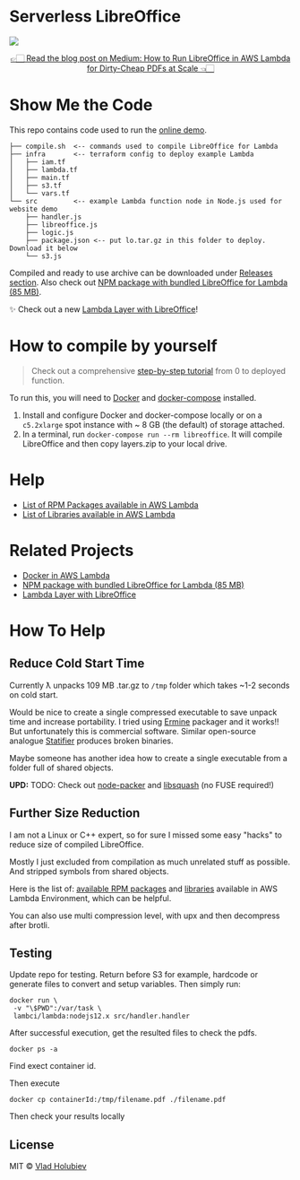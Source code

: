 # Serverless LibreOffice

[![](https://cdn-images-1.medium.com/max/1600/1*4q_I8VM6Gtmtw6TAjORylA.png)](https://vladholubiev.com/serverless-libreoffice)

<p align="center">
  <a href="https://medium.com/@vladholubiev/how-to-run-libreoffice-in-aws-lambda-for-dirty-cheap-pdfs-at-scale-b2c6b3d069b4">
    👉🏻 Read the blog post on Medium: How to Run LibreOffice in AWS Lambda for Dirty-Cheap PDFs at Scale 👈🏻
  </a>
</p>

# Show Me the Code

This repo contains code used to run the [online demo](https://vladholubiev.com/serverless-libreoffice).

```
├── compile.sh  <-- commands used to compile LibreOffice for Lambda
├── infra       <-- terraform config to deploy example Lambda
│   ├── iam.tf
│   ├── lambda.tf
│   ├── main.tf
│   ├── s3.tf
│   └── vars.tf
└── src         <-- example Lambda function node in Node.js used for website demo
    ├── handler.js
    ├── libreoffice.js
    ├── logic.js
    ├── package.json <-- put lo.tar.gz in this folder to deploy. Download it below
    └── s3.js
```

Compiled and ready to use archive can be downloaded under [Releases section](https://github.com/vladgolubev/serverless-libreoffice/releases). Also check out [NPM package with bundled LibreOffice for Lambda (85 MB)](https://github.com/shelfio/aws-lambda-libreoffice).

✨ Check out a new [Lambda Layer with LibreOffice](https://github.com/shelfio/libreoffice-lambda-layer)!

# How to compile by yourself

> Check out a comprehensive [step-by-step tutorial](STEP_BY_STEP.md) from 0 to deployed function.

To run this, you will need to [Docker](https://docs.docker.com/install/) and [docker-compose](https://docs.docker.com/compose/install/) installed.

1. Install and configure Docker and docker-compose locally or on a `c5.2xlarge` spot instance with ~ 8 GB (the default) of storage attached.
1. In a terminal, run `docker-compose run --rm libreoffice`. It will compile LibreOffice and then copy layers.zip to your local drive.

# Help

- [List of RPM Packages available in AWS Lambda](https://gist.github.com/vladgolubev/1dac4ed47a5febf110c668074c6b671c)
- [List of Libraries available in AWS Lambda](https://gist.github.com/vladgolubev/439559fc7597a4fb51eaa9e97b72f319)

# Related Projects

- [Docker in AWS Lambda](https://github.com/vladgolubev/docker-in-aws-lambda)
- [NPM package with bundled LibreOffice for Lambda (85 MB)](https://github.com/shelfio/aws-lambda-libreoffice)
- [Lambda Layer with LibreOffice](https://github.com/shelfio/libreoffice-lambda-layer)

# How To Help

## Reduce Cold Start Time

Currently ƛ unpacks 109 MB .tar.gz to `/tmp` folder which takes ~1-2 seconds on cold start.

Would be nice to create a single compressed executable to save unpack time and increase portability.
I tried using [Ermine](http://www.magicermine.com/) packager and it works!!
But unfortunately this is commercial software.
Similar open-source analogue [Statifier](http://statifier.sourceforge.net/) produces broken binaries.

Maybe someone has another idea how to create a single executable from a folder full of shared objects.

**UPD:** TODO: Check out [node-packer](https://github.com/pmq20/node-packer) and [libsquash](https://github.com/pmq20/libsquash) (no FUSE required!)

## Further Size Reduction

I am not a Linux or C++ expert, so for sure I missed some easy "hacks"
to reduce size of compiled LibreOffice.

Mostly I just excluded from compilation as much unrelated stuff as possible.
And stripped symbols from shared objects.

Here is the list of: [available RPM packages](https://gist.github.com/vladgolubev/1dac4ed47a5febf110c668074c6b671c)
and [libraries](https://gist.github.com/vladgolubev/439559fc7597a4fb51eaa9e97b72f319)
available in AWS Lambda Environment, which can be helpful.

You can also use multi compression level, with upx and then decompress after brotli.

## Testing

Update repo for testing. Return before S3 for example, hardcode or generate files to convert and setup variables. Then simply run:

```
docker run \
 -v "\$PWD":/var/task \
 lambci/lambda:nodejs12.x src/handler.handler
```

After successful execution, get the resulted files to check the pdfs.

```
docker ps -a
```

Find exect container id.

Then execute

```
docker cp containerId:/tmp/filename.pdf ./filename.pdf
```

Then check your results locally

## License

MIT © [Vlad Holubiev](https://vladholubiev.com)
